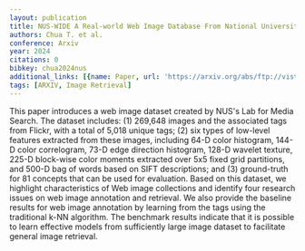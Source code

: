 ```yaml
---
layout: publication
title: NUS-WIDE A Real-world Web Image Database From National University Of Singapore
authors: Chua T. et al.
conference: Arxiv
year: 2024
citations: 0
bibkey: chua2024nus
additional_links: [{name: Paper, url: 'https://arxiv.org/abs/ftp://vista.eng.tau.ac.il/dropbox/Litman/NUS-WIDE%20Homepage/NUS-WIDE%20Homepage.html'}]
tags: [ARXIV, Image Retrieval]
---
```

This paper introduces a web image dataset created by NUS's Lab for Media Search. The dataset includes: (1) 269,648 images and the associated tags from Flickr, with a total of 5,018 unique tags; (2) six types of low-level features extracted from these images, including 64-D color histogram, 144-D color correlogram, 73-D edge direction histogram, 128-D wavelet texture, 225-D block-wise color moments extracted over 5x5 fixed grid partitions, and 500-D bag of words based on SIFT descriptions; and (3) ground-truth for 81 concepts that can be used for evaluation. Based on this dataset, we highlight characteristics of Web image collections and identify four research issues on web image annotation and retrieval. We also provide the baseline results for web image annotation by learning from the tags using the traditional k-NN algorithm. The benchmark results indicate that it is possible to learn effective models from sufficiently large image dataset to facilitate general image retrieval.
